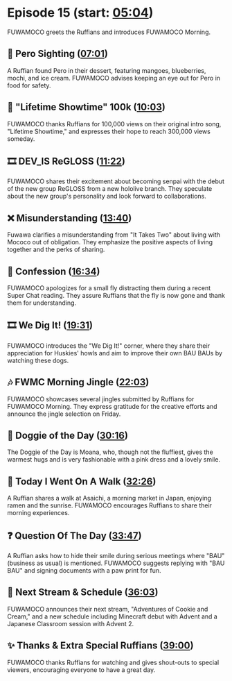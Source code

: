 # Episode 15 (start: [05:04](https://youtu.be/5Qc-PJ_ewGU?t=05m04s))

FUWAMOCO greets the Ruffians and introduces FUWAMOCO Morning.

## 👀 Pero Sighting ([07:01](https://youtu.be/5Qc-PJ_ewGU?t=07m01s))

A Ruffian found Pero in their dessert, featuring mangoes, blueberries, mochi, and ice cream. FUWAMOCO advises keeping an eye out for Pero in food for safety.

## 🎤 "Lifetime Showtime" 100k ([10:03](https://youtu.be/5Qc-PJ_ewGU?t=10m03s))

FUWAMOCO thanks Ruffians for 100,000 views on their original intro song, "Lifetime Showtime," and expresses their hope to reach 300,000 views someday.

## 🎞️ DEV_IS ReGLOSS ([11:22](https://youtu.be/5Qc-PJ_ewGU?t=11m22s))

FUWAMOCO shares their excitement about becoming senpai with the debut of the new group ReGLOSS from a new hololive branch. They speculate about the new group's personality and look forward to collaborations.

## ❌ Misunderstanding ([13:40](https://youtu.be/5Qc-PJ_ewGU?t=13m40s))

Fuwawa clarifies a misunderstanding from "It Takes Two" about living with Mococo out of obligation. They emphasize the positive aspects of living together and the perks of sharing.

## 🙊 Confession ([16:34](https://youtu.be/5Qc-PJ_ewGU?t=16m34s))

FUWAMOCO apologizes for a small fly distracting them during a recent Super Chat reading. They assure Ruffians that the fly is now gone and thank them for understanding.

## 🎞️ We Dig It! ([19:31](https://youtu.be/5Qc-PJ_ewGU?t=19m31s))

FUWAMOCO introduces the "We Dig It!" corner, where they share their appreciation for Huskies' howls and aim to improve their own BAU BAUs by watching these dogs.

## 🎶 FWMC Morning Jingle ([22:03](https://youtu.be/5Qc-PJ_ewGU?t=22m03s))

FUWAMOCO showcases several jingles submitted by Ruffians for FUWAMOCO Morning. They express gratitude for the creative efforts and announce the jingle selection on Friday.

## 🐶 Doggie of the Day ([30:16](https://youtu.be/5Qc-PJ_ewGU?t=30m16s))

The Doggie of the Day is Moana, who, though not the fluffiest, gives the warmest hugs and is very fashionable with a pink dress and a lovely smile.

## 🚶 Today I Went On A Walk ([32:26](https://youtu.be/5Qc-PJ_ewGU?t=32m26s))

A Ruffian shares a walk at Asaichi, a morning market in Japan, enjoying ramen and the sunrise. FUWAMOCO encourages Ruffians to share their morning experiences.

## ❓ Question Of The Day ([33:47](https://youtu.be/5Qc-PJ_ewGU?t=33m47s))

A Ruffian asks how to hide their smile during serious meetings where "BAU" (business as usual) is mentioned. FUWAMOCO suggests replying with "BAU BAU" and signing documents with a paw print for fun.

## 📅 Next Stream & Schedule ([36:03](https://youtu.be/5Qc-PJ_ewGU?t=36m03s))

FUWAMOCO announces their next stream, "Adventures of Cookie and Cream," and a new schedule including Minecraft debut with Advent and a Japanese Classroom session with Advent 2.

## ✨ Thanks & Extra Special Ruffians ([39:00](https://youtu.be/5Qc-PJ_ewGU?t=39m00s))

FUWAMOCO thanks Ruffians for watching and gives shout-outs to special viewers, encouraging everyone to have a great day.
